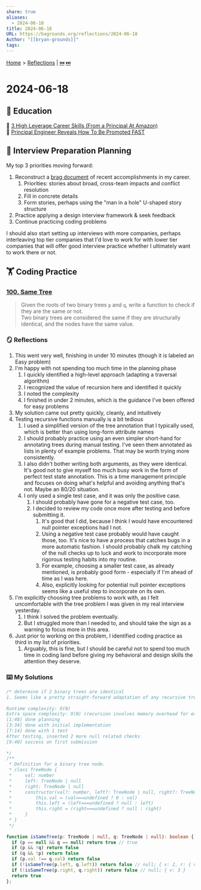 ```yaml
---  
share: true  
aliases:  
  - 2024-06-18  
title: 2024-06-18  
URL: https://bagrounds.org/reflections/2024-06-18  
Author: "[[bryan-grounds]]"  
tags:   
---  
```

[Home](../index.md) > [Reflections](./index.md) | [⏮️](./2024-06-17.md) [⏭️](./2024-06-19.md)  
# 2024-06-18  
## 🧠 Education  
🧰 [3 High Leverage Career Skills (From a Principal At Amazon)](../videos/3-high-leverage-career-skills-from-a-principal-at-amazon.md)  
💸 [Principal Engineer Reveals How To Be Promoted FAST](../videos/principal-engineer-reveals-how-to-be-promoted-fast.md)  
  
## 🔮 Interview Preparation Planning  
My top 3 priorities moving forward:  
1. Reconstruct a [brag document](../videos/3-high-leverage-career-skills-from-a-principal-at-amazon.md#1.%20Start%20a%20Brag%20Document) of recent accomplishments in my career.  
    1. Priorities: stories about broad, cross-team impacts and conflict resolution  
    2. Fill in concrete details  
    3. Form stories, perhaps using the "man in a hole" U-shaped story structure  
2. Practice applying a design interview framework & seek feedback  
3. Continue practicing coding problems  
  
I should also start setting up interviews with more companies, perhaps interleaving top tier companies that I'd love to work for with lower tier companies that will offer good interview practice whether I ultimately want to work there or not.  
  
## 🏋️ Coding Practice  
### [100. Same Tree](https://leetcode.com/problems/same-tree)  
> Given the roots of two binary trees `p` and `q`, write a function to check if they are the same or not.  
> Two binary trees are considered the same if they are structurally identical, and the nodes have the same value.  
  
### 🪞 Reflections  
1. This went very well, finishing in under 10 minutes (though it is labeled an Easy problem)  
2.  I'm happy with not spending too much time in the planning phase  
    1. I quickly identified a high-level approach (adapting a traversal algorithm)  
    2. I recognized the value of recursion here and identified it quickly  
    3. I noted the complexity  
    4. I finished in under 2 minutes, which is the guidance I've been offered for easy problems  
3. My solution came out pretty quickly, cleanly, and intuitively  
4. Testing recursive functions manually is a bit tedious  
    1. I used a simplified version of the tree annotation that I typically used, which is better than using long-form attribute names  
    2. I should probably practice using an even simpler short-hand for annotating trees during manual testing. I've seen them annotated as lists in plenty of example problems. That may be worth trying more consistently.  
    3. I also didn't bother writing both arguments, as they were identical. It's good not to give myself too much busy work in the form of perfect test state annotation. This is a time management principle and focuses on doing what's helpful and avoiding anything that's not. Maybe an 80/20 situation.  
    4. I only used a single test case, and it was only the positive case.  
        1. I should probably have gone for a negative test case, too.  
        2. I decided to review my code once more after testing and before submitting it.  
            1. It's good that I did, because I think I would have encountered null pointer exceptions had I not.  
            2. Using a negative test case probably would have caught those, too. It's nice to have a process that catches bugs in a more automatic fashion. I should probably chalk my catching of the null checks up to luck and work to incorporate more rigorous testing habits into my routine.  
            3. For example, choosing a smaller test case, as already mentioned, is probably good form - especially if I'm ahead of time as I was here.  
            4. Also, explicitly looking for potential null pointer exceptions seems like a useful step to incorporate on its own.  
5. I'm explicitly choosing tree problems to work with, as I felt uncomfortable with the tree problem I was given in my real interview yesterday.  
    1. I think I solved the problem eventually.  
    2. But I struggled more than I needed to, and should take the sign as a warning to focus more in this area.  
6. Just prior to working on this problem, I identified coding practice as third in my list of priorities.  
    1. Arguably, this is fine, but I should be careful not to spend too much time in coding land before giving my behavioral and design skills the attention they deserve.  
  
### ⌨️ My Solutions  
```ts  
/* determine if 2 binary trees are identical  
1. Seems like a pretty straight-forward adaptation of any recursive tree traversal algorithm will work out here  
  
Runtime complexity: O(N)  
Extra space complexity: O(N) (recursion involves memory overhead for each recursive call)  
[1:48] done planning  
[3:34] done with initial implementation  
[7:14] done with 1 test  
After testing, inserted 2 more null related checks  
[9:40] success on first submission  
  
*/  
/**  
 * Definition for a binary tree node.  
 * class TreeNode {  
 *     val: number  
 *     left: TreeNode | null  
 *     right: TreeNode | null  
 *     constructor(val?: number, left?: TreeNode | null, right?: TreeNode | null) {  
 *         this.val = (val===undefined ? 0 : val)  
 *         this.left = (left===undefined ? null : left)  
 *         this.right = (right===undefined ? null : right)  
 *     }  
 * }  
 */  
  
function isSameTree(p: TreeNode | null, q: TreeNode | null): boolean { // null; { v: 3 }; { v: 2, r: { v: 3 } } }; { v: 1, l: { v: 2, r: { v: 3 } } } { v: 1, l: { v: 2, r: { v: 3 } } }  
  if (p == null && q == null) return true // true  
  if (p && !q) return false  
  if (q && !p) return false  
  if (p.val !== q.val) return false  
  if (!isSameTree(p.left, q.left)) return false // null; { v: 2, r: { v: 3 } } }  
  if (!isSameTree(p.right, q.right)) return false // null; { v: 3 }  
  return true  
};  
```